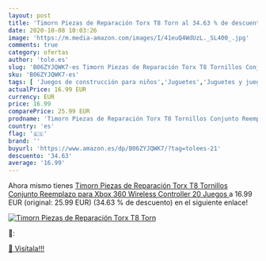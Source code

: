 ```yaml
---
layout: post
title: 'Timorn Piezas de Reparación Torx T8 Torn al 34.63 % de descuento'
date: 2020-10-08 10:03:26
image: 'https://m.media-amazon.com/images/I/41euQ4WdUzL._SL400_.jpg'
comments: true
category: ofertas
author: 'tole.es'
slug: 'B06ZYJQWK7-es Timorn Piezas de Reparación Torx T8 Tornillos Conjunto...'
sku: 'B06ZYJQWK7-es'
tags: [ 'Juegos de construcción para niños','Juguetes','Juguetes y juegos','xbox', ]
actualPrice: 16.99 EUR
currency: EUR
price: 16.99
comparePrice: 25.99 EUR
prodname: 'Timorn Piezas de Reparación Torx T8 Tornillos Conjunto Reemplazo para Xbox 360 Wireless Controller  20 Juegos '
country: 'es'
flag: '🇪🇸'
brand: ''
buyurl: 'https://www.amazon.es/dp/B06ZYJQWK7/?tag=tolees-21'
descuento: '34.63'
average: '16.99'
---
```


Ahora mismo tienes [Timorn Piezas de Reparación Torx T8 Tornillos Conjunto Reemplazo para Xbox 360 Wireless Controller  20 Juegos ](https://www.amazon.es/dp/B06ZYJQWK7/?tag=tolees-21) a 16.99 EUR (original: 25.99 EUR) (34.63 %  de descuento) en el siguiente enlace!

[![Timorn Piezas de Reparación Torx T8 Torn](https://m.media-amazon.com/images/I/41euQ4WdUzL._SL400_.jpg)](https://www.amazon.es/dp/B06ZYJQWK7/?tag=tolees-21)

🔎:


[🛒 Visítala!!!](https://www.amazon.es/dp/B06ZYJQWK7/?tag=tolees-21)
